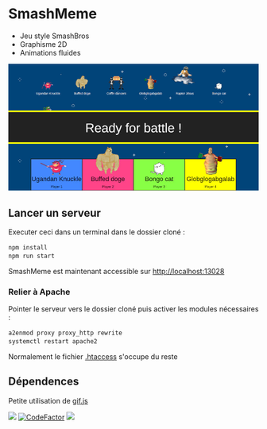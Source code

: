 # SmashMeme

- Jeu style SmashBros
- Graphisme 2D
- Animations fluides

![Capture d'écran](screenshot.jpg)

## Lancer un serveur

Executer ceci dans un terminal dans le dossier cloné :

```bash
npm install
npm run start
```

SmashMeme est maintenant accessible sur [http://localhost:13028](http://localhost:13028)

### Relier à Apache

Pointer le serveur vers le dossier cloné puis activer les modules nécessaires :

```bash
a2enmod proxy proxy_http rewrite
systemctl restart apache2
```

Normalement le fichier [.htaccess](.htaccess) s'occupe du reste


## Dépendences

Petite utilisation de [gif.js](https://github.com/jnordberg/gif.js)


![](https://img.shields.io/github/package-json/v/ptlc8/smashmeme)
[![CodeFactor](https://www.codefactor.io/repository/github/ptlc8/smashmeme/badge)](https://www.codefactor.io/repository/github/ptlc8/smashmeme)
![](https://img.shields.io/tokei/lines/github/ptlc8/smashmeme)